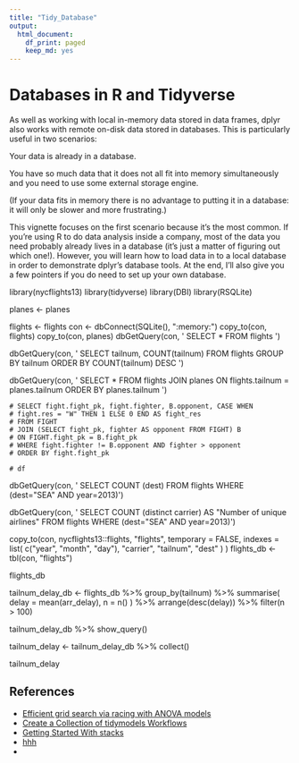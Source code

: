 ```yaml
---
title: "Tidy_Database"
output:
  html_document:
    df_print: paged
    keep_md: yes
---
```


# Databases in R and Tidyverse 

As well as working with local in-memory data stored in data frames, dplyr also works with remote on-disk data stored in databases. This is particularly useful in two scenarios:

Your data is already in a database.

You have so much data that it does not all fit into memory simultaneously and you need to use some external storage engine.

(If your data fits in memory there is no advantage to putting it in a database: it will only be slower and more frustrating.)

This vignette focuses on the first scenario because it’s the most common. If you’re using R to do data analysis inside a company, most of the data you need probably already lives in a database (it’s just a matter of figuring out which one!). However, you will learn how to load data in to a local database in order to demonstrate dplyr’s database tools. At the end, I’ll also give you a few pointers if you do need to set up your own database.



library(nycflights13)
library(tidyverse)
library(DBI)
library(RSQLite)

planes <- planes

flights <- flights
con <- dbConnect(SQLite(), ":memory:")
copy_to(con, flights)
copy_to(con, planes)
dbGetQuery(con, '
SELECT * 
FROM flights
           ')



dbGetQuery(con, '
SELECT tailnum, COUNT(tailnum)
FROM flights
GROUP BY tailnum
ORDER BY COUNT(tailnum) DESC
           ')


dbGetQuery(con, '
SELECT *
FROM flights
JOIN planes
ON flights.tailnum = planes.tailnum
ORDER BY planes.tailnum
           ')




```{sql, connection = con, output.var = "df"}
# SELECT fight.fight_pk, fight.fighter, B.opponent, CASE WHEN 
# fight.res = "W" THEN 1 ELSE 0 END AS fight_res
# FROM FIGHT
# JOIN (SELECT fight_pk, fighter AS opponent FROM FIGHT) B
# ON FIGHT.fight_pk = B.fight_pk
# WHERE fight.fighter != B.opponent AND fighter > opponent
# ORDER BY fight.fight_pk
 ```

```{r}
# df
```


dbGetQuery(con, '
  SELECT COUNT (dest)
FROM flights
WHERE (dest="SEA" AND year=2013)')  

dbGetQuery(con, '
  SELECT COUNT (distinct carrier) AS "Number of unique airlines"
FROM flights
WHERE (dest="SEA" AND year=2013)')  


copy_to(con, nycflights13::flights, "flights",
        temporary = FALSE, 
        indexes = list(
          c("year", "month", "day"), 
          "carrier", 
          "tailnum",
          "dest"
        )
)
flights_db <- tbl(con, "flights")

flights_db


tailnum_delay_db <- flights_db %>% 
  group_by(tailnum) %>%
  summarise(
    delay = mean(arr_delay),
    n = n()
  ) %>% 
  arrange(desc(delay)) %>%
  filter(n > 100)

tailnum_delay_db %>% show_query()


tailnum_delay <- tailnum_delay_db %>% collect()

tailnum_delay





## References


+ [Efficient grid search via racing with ANOVA models](https://rdbsql.rsquaredacademy.com/dbi.html)
+ [Create a Collection of tidymodels Workflows](https://cran.r-project.org/web/packages/dbplyr/vignettes/dbplyr.html)
+ [Getting Started With stacks](https://github.com/andrew-couch/Tidy-Tuesday/blob/master/Season%201/Scripts/TidyTuesdayDatabase.Rmd)
+ [hhh](https://github.com/thakremanas/SQL-Queries-on-NYC-Fights-weather-data/blob/master/SQL%20Queries%20on%20NYC%20Flight%20and%20Weather%20dataset.sql)
+ 


